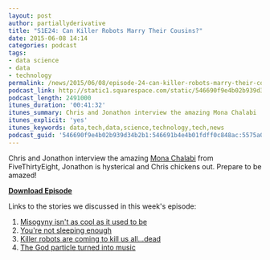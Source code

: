 ```yaml
---
layout: post
author: partiallyderivative
title: "S1E24: Can Killer Robots Marry Their Cousins?"
date: 2015-06-08 14:14
categories: podcast
tags:
- data science
- data
- technology
permalink: /news/2015/06/08/episode-24-can-killer-robots-marry-their-cousins
podcast_link: http://static1.squarespace.com/static/546690f9e4b02b939d34b2b1/546691b4e4b01fdff0c848ac/5575a26ae4b008348715bc88/1433772722625/Partially_Derivative_Episode_24.mp3
podcast_length: 2491000
itunes_duration: '00:41:32'
itunes_summary: Chris and Jonathon interview the amazing Mona Chalabi
itunes_explicit: 'yes'
itunes_keywords: data,tech,data,science,technology,tech,news
podcast_guid: '546690f9e4b02b939d34b2b1:546691b4e4b01fdff0c848ac:5575a0b3e4b008893be1551c'
---
```


Chris and Jonathon interview the amazing [Mona
Chalabi](http://fivethirtyeight.com/contributors/mona-chalabi/) from
FiveThirtyEight, Jonathon is hysterical and Chris chickens out. Prepare
to be amazed!

[**Download Episode**](http://static1.squarespace.com/static/546690f9e4b02b939d34b2b1/546691b4e4b01fdff0c848ac/5575a26ae4b008348715bc88/1433772722625/Partially_Derivative_Episode_24.mp3)

Links to the stories we discussed in this week's episode:

1. [Misogyny isn't as cool as it used to
    be](http://jayshah.me/2015/06/02/rap-lyrics/)  
2.  [You're not sleeping
    enough](https://jawbone.com/blog/what-makes-people-happy/)
3.  [Killer robots are coming to kill us
    all...dead](http://www.telegraph.co.uk/news/science/science-news/11633838/Killer-robots-will-leave-humans-utterly-defenceless-warns-professor.html)
4.  [The God particle turned into
    music](http://www.itv.com/news/anglia/2015-06-04/the-sound-of-science-cambridge-composer-turns-music-into-data/)

